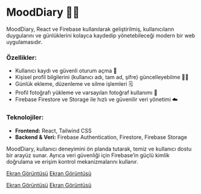 # MoodDiary 📝✨

MoodDiary, React ve Firebase kullanılarak geliştirilmiş, kullanıcıların duygularını ve günlüklerini kolayca kaydedip yönetebileceği modern bir web uygulamasıdır.

### Özellikler:

* Kullanıcı kaydı ve güvenli oturum açma 🔐
* Kişisel profil bilgilerini (kullanıcı adı, tam ad, şifre) güncelleyebilme 🧑‍💻
* Günlük ekleme, düzenleme ve silme işlemleri 🗒️
* Profil fotoğrafı yükleme ve varsayılan fotoğraf kullanımı 📸
* Firebase Firestore ve Storage ile hızlı ve güvenilir veri yönetimi ☁️

### Teknolojiler:

* **Frontend:** React, Tailwind CSS
* **Backend & Veri:** Firebase Authentication, Firestore, Firebase Storage

MoodDiary, kullanıcı deneyimini ön planda tutarak, temiz ve kullanıcı dostu bir arayüz sunar. Ayrıca veri güvenliği için Firebase’in güçlü kimlik doğrulama ve erişim kontrol mekanizmalarını kullanır.

[Ekran Görüntüsü](ScreenShost/1.png)
[Ekran Görüntüsü](ScreenShost/2.png)

[Ekran Görüntüsü](ScreenShost/3.png)
[Ekran Görüntüsü](ScreenShost/4.png)



